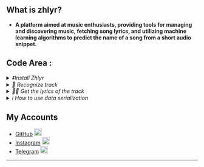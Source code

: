## What is zhlyr?
  - **A platform aimed at music enthusiasts, providing tools for managing and discovering music, fetching song lyrics, and utilizing machine learning algorithms to predict the name of a song from a short audio snippet.**

## Code Area :

<details> 
<summary>
<i>⏬Install Zhlyr</i>
</summary>
  
```python3
💲pip install zhlyr
```
------
</details>

<details>
  <summary>
  <i>🎵 Recognize track</i>
  </summary>
  <br>Recognize a track based on a file</br>

  ```python3
  # Get full track json response object info

  import asynico
  from zhlyr import Reconize
  data = '/root/user/dir/simple.mp3'
  async def get_info():
    reco = await Reconize(data)
    print(reco.json())
  loop = asynico.new_event_loop()
  loop.run_until_complete(get_info)

  # You can get respnose info as string response 
  reco = Reconize(data)
  print(reco.text)
  ```
------

</details>

<details>
  <summary>
  <i>🔎🎼 Get the lyrics of the track </i>
  </summary>
  <br>
  
  Get lyrics from title of the track
  </br>
  
  ```python3
  from zhlyr import ZhLyr
  lyrics = ZhLyr.GetByTitle(title='save your trears',srt=false)
  # :GetByTitle: `title`: str : title of the music to get trrack from it.
  # :GetByTitle: `srt`: bool : if `true` he will return time as `srt` format.
  # :GetByTitle: return json object
  
  for time , lyric in lyrics.items():
    print(f'time {time} >>> lyric : {lyric}')
  ```
  
  <br>
  
  Get lyrics from details of track
  </br>
  ```python3
  lyrics = ZhLyr.GetByDetails(title='save your trears',srt=false)
  # :GetByDetails: `title`: str : title of the music to get trrack from it.
  # :GetByDetails: `artist`: str : artist of the music to get lyrics from it.
  # :GetByDetails: `duration` : Optional[Union[str,int]]=None : duration of the music to get lyrics from it.
  # :GetByDetails: `srt`: bool : if `true` he will return time as `srt` format.
  # :GetByDetails: return json object
  
  for time , lyric in lyrics.items():
    print(f'time {time} >>> lyric : {lyric}')
  ```
------
</details>

<details>
  


  <summary>
    <i>ℹ️ How to use data serialization </i>
  </summary>
  <br>
  
  Serialized data from response.
  </br>
  
  ```python3
  from zhlyr import Serializer
  data = your_json_data
  serialize = Serializer(data)
  print(serialize)
  ```
  <br>
  
  Get vlue from key with serialized data.
  </br>

  ```python3
  data = {'key1':'hello world!'}
  serialize = Serializer(data)
  print(serialize.key1)
  ```
------

</details>


## My Accounts
- [GitHub](https://github.com/Gaoc3/) [<img src="https://cdn-icons-png.flaticon.com/512/25/25231.png" alt="GitHub" width="20" height="20">](https://github.com/)
- [Instagram](https://www.instagram.com/mtsky.sensei/) [<img src="https://cdn-icons-png.flaticon.com/512/2111/2111463.png" alt="Instagram" width="20" height="20">](https://www.instagram.com/)
- [Telegram](https://nar4nar.t.me) [<img src="https://cdn-icons-png.flaticon.com/512/2111/2111646.png" alt="Telegram" width="20" height="20">](https://web.telegram.org/)
  
------

